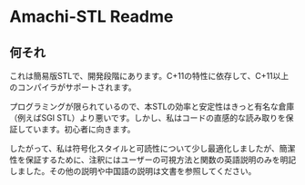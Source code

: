 # Amachi-STL Readme

## 何それ

これは簡易版STLで、開発段階にあります。C+11の特性に依存して、C+11以上のコンパイラがサポートされます。

プログラミングが限られているので、本STLの効率と安定性はきっと有名な倉庫（例えばSGI STL）より悪いです。しかし、私はコードの直感的な読み取りを保証しています。初心者に向きます。

したがって、私は符号化スタイルと可読性について少し最適化しましたが、簡潔性を保証するために、注釈にはユーザーの可視方法と関数の英語説明のみを明記しました。その他の説明や中国語の説明は文書を参照してください。
